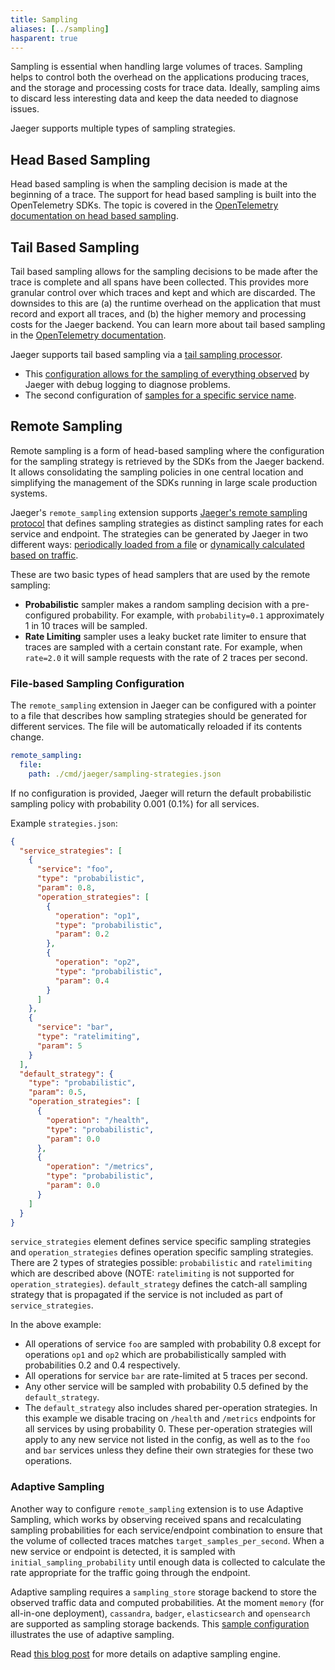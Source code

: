 ```yaml
---
title: Sampling
aliases: [../sampling]
hasparent: true
---
```


Sampling is essential when handling large volumes of traces. Sampling helps to control both the overhead on the applications producing traces, and the storage and processing costs for trace data. Ideally, sampling aims to discard less interesting data and keep the data needed to diagnose issues.

Jaeger supports multiple types of sampling strategies.

## Head Based Sampling 

Head based sampling is when the sampling decision is made at the beginning of a trace. The support for head based sampling is built into the OpenTelemetry SDKs. The topic is covered in the [OpenTelemetry documentation on head based sampling](https://opentelemetry.io/docs/concepts/sampling/#head-sampling).


## Tail Based Sampling

Tail based sampling allows for the sampling decisions to be made after the trace is complete and all spans have been collected. This provides more granular control over which traces and kept and which are discarded. The downsides to this are (a) the runtime overhead on the application that must record and export all traces, and (b) the higher memory and processing costs for the Jaeger backend. You can learn more about tail based sampling in the [OpenTelemetry documentation](https://opentelemetry.io/docs/concepts/sampling/#tail-sampling).

Jaeger supports tail based sampling via a [tail sampling processor](https://github.com/open-telemetry/opentelemetry-collector-contrib/tree/main/processor/tailsamplingprocessor).
  * This [configuration allows for the sampling of everything observed](https://github.com/jaegertracing/jaeger/blob/v2.10.0/cmd/jaeger/config-tail-sampling-always-sample.yaml) by Jaeger with debug logging to diagnose problems.
  * The second configuration of [samples for a specific service name](https://github.com/jaegertracing/jaeger/blob/v2.10.0/cmd/jaeger/config-tail-sampling-service-name-policy.yaml).

## Remote Sampling

Remote sampling is a form of head-based sampling where the configuration for the sampling strategy is retrieved by the SDKs from the Jaeger backend. It allows consolidating the sampling policies in one central location and simplifying the management of the SDKs running in large scale production systems.

Jaeger's `remote_sampling` extension supports [Jaeger's remote sampling protocol][remote-sampling-api] that defines sampling strategies as distinct sampling rates for each service and endpoint. The strategies can be generated by Jaeger in two different ways: [periodically loaded from a file](#file-based-sampling-configuration) or [dynamically calculated based on traffic](#adaptive-sampling).

These are two basic types of head samplers that are used by the remote sampling: 

* **Probabilistic** sampler makes a random sampling decision with a pre-configured probability. For example, with `probability=0.1` approximately 1 in 10 traces will be sampled.
* **Rate Limiting** sampler uses a leaky bucket rate limiter to ensure that traces are sampled with a certain constant rate. For example, when `rate=2.0` it will sample requests with the rate of 2 traces per second.

[remote-sampling-api]: ../apis/#remote-sampling-configuration

### File-based Sampling Configuration

The `remote_sampling` extension in Jaeger can be configured with a pointer to a file that describes how sampling strategies should be generated for different services. The file will be automatically reloaded if its contents change.

```yaml
remote_sampling:
  file:
    path: ./cmd/jaeger/sampling-strategies.json
```

If no configuration is provided, Jaeger will return the default probabilistic sampling policy with probability 0.001 (0.1%) for all services.

Example `strategies.json`:
```json
{
  "service_strategies": [
    {
      "service": "foo",
      "type": "probabilistic",
      "param": 0.8,
      "operation_strategies": [
        {
          "operation": "op1",
          "type": "probabilistic",
          "param": 0.2
        },
        {
          "operation": "op2",
          "type": "probabilistic",
          "param": 0.4
        }
      ]
    },
    {
      "service": "bar",
      "type": "ratelimiting",
      "param": 5
    }
  ],
  "default_strategy": {
    "type": "probabilistic",
    "param": 0.5,
    "operation_strategies": [
      {
        "operation": "/health",
        "type": "probabilistic",
        "param": 0.0
      },
      {
        "operation": "/metrics",
        "type": "probabilistic",
        "param": 0.0
      }
    ]
  }
}
```

`service_strategies` element defines service specific sampling strategies and `operation_strategies` defines operation specific sampling strategies. There are 2 types of strategies possible: `probabilistic` and `ratelimiting` which are described above (NOTE: `ratelimiting` is not supported for `operation_strategies`). `default_strategy` defines the catch-all sampling strategy that is propagated if the service is not included as part of `service_strategies`.

In the above example:

* All operations of service `foo` are sampled with probability 0.8 except for operations `op1` and `op2` which are probabilistically sampled with probabilities 0.2 and 0.4 respectively.
* All operations for service `bar` are rate-limited at 5 traces per second.
* Any other service will be sampled with probability 0.5 defined by the `default_strategy`.
* The `default_strategy` also includes shared per-operation strategies. In this example we disable tracing on `/health` and `/metrics` endpoints for all services by using probability 0. These per-operation strategies will apply to any new service not listed in the config, as well as to the `foo` and `bar` services unless they define their own strategies for these two operations.

### Adaptive Sampling

Another way to configure `remote_sampling` extension is to use Adaptive Sampling, which works by observing received spans and recalculating sampling probabilities for each service/endpoint combination to ensure that the volume of collected traces matches `target_samples_per_second`. When a new service or endpoint is detected, it is sampled with `initial_sampling_probability` until enough data is collected to calculate the rate appropriate for the traffic going through the endpoint.

Adaptive sampling requires a `sampling_store` storage backend to store the observed traffic data and computed probabilities. At the moment `memory` (for all-in-one deployment), `cassandra`, `badger`, `elasticsearch` and `opensearch` are supported as sampling storage backends. This [sample configuration](https://github.com/jaegertracing/jaeger/blob/v2.10.0/cmd/jaeger/config.yaml) illustrates the use of adaptive sampling.

Read [this blog post](https://medium.com/jaegertracing/adaptive-sampling-in-jaeger-50f336f4334) for more details on adaptive sampling engine.
